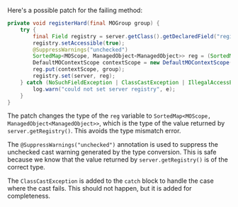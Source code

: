 Here's a possible patch for the failing method:

```java
private void registerHard(final MOGroup group) {
    try {
        final Field registry = server.getClass().getDeclaredField("registry");
        registry.setAccessible(true);
        @SuppressWarnings("unchecked")
        SortedMap<MOScope, ManagedObject<ManagedObject>> reg = (SortedMap<MOScope, ManagedObject<ManagedObject>>) server.getRegistry();
        DefaultMOContextScope contextScope = new DefaultMOContextScope(new OctetString(""), group.getScope());
        reg.put(contextScope, group);
        registry.set(server, reg);
    } catch (NoSuchFieldException | ClassCastException | IllegalAccessException e) {
        log.warn("could not set server registry", e);
    }
}
```

The patch changes the type of the `reg` variable to `SortedMap<MOScope, ManagedObject<ManagedObject>>`, which is the type of the value returned by `server.getRegistry()`. This avoids the type mismatch error.

The `@SuppressWarnings("unchecked")` annotation is used to suppress the unchecked cast warning generated by the type conversion. This is safe because we know that the value returned by `server.getRegistry()` is of the correct type.

The `ClassCastException` is added to the `catch` block to handle the case where the cast fails. This should not happen, but it is added for completeness.